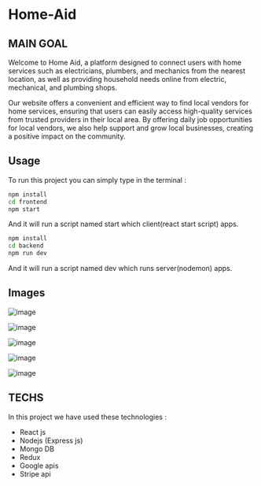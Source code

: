 # Home-Aid
## MAIN GOAL
Welcome to Home Aid, a platform designed to connect users with home services such as electricians, plumbers, and mechanics from the nearest location, as well as providing household needs online from electric, mechanical, and plumbing shops.

Our website offers a convenient and efficient way to find local vendors for home services, ensuring that users can easily access high-quality services from trusted providers in their local area. By offering daily job opportunities for local vendors, we also help support and grow local businesses, creating a positive impact on the community.

## Usage 
To run this project you can simply type in the terminal : 
```bash 
npm install
cd frontend
npm start
```
And it will run a script named start which client(react start script) apps.
```bash 
npm install
cd backend
npm run dev 
```
And it will run a script named dev which runs server(nodemon)  apps.

## Images

![image](https://user-images.githubusercontent.com/88181451/221232828-b3c3ac3c-434f-4329-b7c0-ea243b201c21.png)

![image](https://user-images.githubusercontent.com/88181451/221232864-4e624fc4-20e3-4a04-9af1-5b1f6dfd2b3b.png)

![image](https://user-images.githubusercontent.com/88181451/221232940-03284556-5765-4ca6-9af2-dea4f82397b5.png)

![image](https://user-images.githubusercontent.com/88181451/221232977-1f1f7f1f-e9c5-464e-a89b-3c063dcbe390.png)

![image](https://user-images.githubusercontent.com/88181451/221233021-9bb190b6-1344-47fe-9302-766cf83f8e75.png)



## TECHS
In this project we have used these technologies : 
+ React js
+ Nodejs (Express js)
+ Mongo DB
+ Redux
+ Google apis
+ Stripe api



